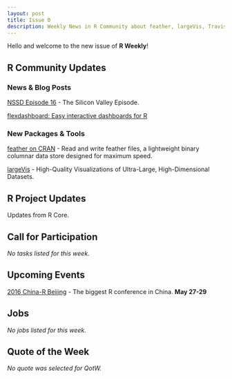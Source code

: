 ```yaml
---
layout: post
title: Issue 0
description: Weekly News in R Community about feather, largeVis, Travis-CI, NSSD, 2016 China-R Beijing
---
```



Hello and welcome to the new issue of **R Weekly**!

## R Community Updates

### News & Blog Posts

[NSSD Episode 16](https://soundcloud.com/nssd-podcast/episode-16-the-silicon-valley-episode) - The Silicon Valley Episode.

<!--A Beginner's Guide to Travis-CI for R](http://juliasilge.com/blog/Beginners-Guide-to-Travis/)-->

[flexdashboard: Easy interactive dashboards for R](https://blog.rstudio.org/2016/05/17/flexdashboard-easy-interactive-dashboards-for-r/)

### New Packages & Tools

[feather on CRAN](https://cran.r-project.org/web/packages/feather/) - Read and write feather files, a lightweight binary columnar data store designed for maximum speed.

[largeVis](https://github.com/elbamos/largevis) - High-Quality Visualizations of Ultra-Large, High-Dimensional Datasets.

## R Project Updates

Updates from R Core.

## Call for Participation

*No tasks listed for this week.*

## Upcoming Events

[2016 China-R Beijing](http://china-r.org/) - The biggest R conference in China. **May 27-29**

## Jobs

*No jobs listed for this week.*

## Quote of the Week

*No quote was selected for QotW.*
